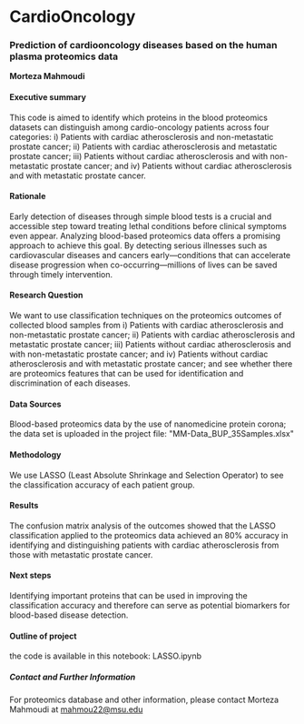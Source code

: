 # CardioOncology

### Prediction of cardiooncology diseases based on the human plasma proteomics data

**Morteza Mahmoudi**

#### Executive summary
This code is aimed to identify which proteins in the blood proteomics datasets can distinguish among cardio-oncology patients across four categories: i) Patients with cardiac atherosclerosis and non-metastatic prostate cancer; ii) Patients with cardiac atherosclerosis and metastatic prostate cancer; iii) Patients without cardiac atherosclerosis and with non-metastatic prostate cancer; and iv) Patients without cardiac atherosclerosis and with metastatic prostate cancer.

#### Rationale
Early detection of diseases through simple blood tests is a crucial and accessible step toward treating lethal conditions before clinical symptoms even appear. Analyzing blood-based proteomics data offers a promising approach to achieve this goal. By detecting serious illnesses such as cardiovascular diseases and cancers early—conditions that can accelerate disease progression when co-occurring—millions of lives can be saved through timely intervention.

#### Research Question
We want to use classification techniques on the proteomics outcomes of collected blood samples from i) Patients with cardiac atherosclerosis and non-metastatic prostate cancer; ii) Patients with cardiac atherosclerosis and metastatic prostate cancer; iii) Patients without cardiac atherosclerosis and with non-metastatic prostate cancer; and iv) Patients without cardiac atherosclerosis and with metastatic prostate cancer; and see whether there are proteomics features that can be used for identification and discrimination of each diseases.

#### Data Sources
Blood-based proteomics data by the use of nanomedicine protein corona; the data set is uploaded in the project file: "MM-Data_BUP_35Samples.xlsx"

#### Methodology
We use LASSO (Least Absolute Shrinkage and Selection Operator) to see the classification accuracy of each patient group.

#### Results
The confusion matrix analysis of the outcomes showed that the LASSO classification applied to the proteomics data achieved an 80% accuracy in identifying and distinguishing patients with cardiac atherosclerosis from those with metastatic prostate cancer.
#### Next steps
Identifying important proteins that can be used in improving the classification accuracy and therefore can serve as potential biomarkers for blood-based disease detection.

#### Outline of project

the code is available in this notebook: LASSO.ipynb

##### Contact and Further Information
For proteomics database and other information, please contact Morteza Mahmoudi at mahmou22@msu.edu 
